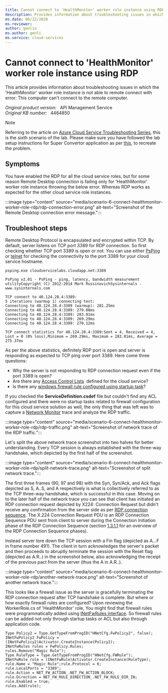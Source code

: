 ```yaml
---
title: Cannot connect to 'HealthMonitor' worker role instance using RDP
description: Provides information about troubleshooting issues in which the 'HealthMonitor' worker role instance is not able to remote connect.
ms.date: 06/22/2020
ms.reviewer: 
author: genlin
ms.author: genli
ms.service: cloud-services
---
```

# Cannot connect to 'HealthMonitor' worker role instance using RDP

This article provides information about troubleshooting issues in which the 'HealthMonitor' worker role instance is not able to remote connect with error: This computer can't connect to the remote computer.

_Original product version:_ &nbsp; API Management Service  
_Original KB number:_ &nbsp; 4464850

> [!NOTE]
> Referring to the article on [Azure Cloud Service Troubleshooting Series](https://support.microsoft.com/help/4466645), this is the sixth scenario of the lab. Please make sure you have followed the lab setup instructions for Super Convertor application as per [this](https://github.com/prchanda/superconvertor), to recreate the problem.

## Symptoms

You have enabled the RDP for all the cloud service roles, but for some reason Remote Desktop connection is failing only for 'HealthMonitor' worker role instance throwing the below error. Whereas RDP works as expected for the other cloud service role instances.

:::image type="content" source="media/scenario-6-connect-healthmonitor-worker-role-rdp/rdp-connection-error.png" alt-text="Screenshot of the Remote Desktop connection error message.":::

## Troubleshoot steps

Remote Desktop Protocol is encapsulated and encrypted within TCP. By default, server listens on TCP port 3389 for RDP connection. So first checking whether TCP port 3389 is open or not. You can use either [PsPing](/sysinternals/downloads/psping) or [telnet](/windows-server/administration/windows-commands/telnet) for checking the connectivity to the port 3389 for your cloud service hostname.

```console
psping.exe cloudservicelabs.cloudapp.net:3389

PsPing v2.01 - PsPing - ping, latency, bandwidth measurement utilityCopyright (C) 2012-2014 Mark RussinovichSysinternals - www.sysinternals.com

TCP connect to 40.124.28.4:3389:
5 iterations (warmup 1) connecting test:
Connecting to 40.124.28.4:3389 (warmup): 281.25ms
Connecting to 40.124.28.4:3389: 279.08ms
Connecting to 40.124.28.4:3389: 283.01ms
Connecting to 40.124.28.4:3389: 269.29ms
Connecting to 40.124.28.4:3389: 270.12ms

TCP connect statistics for 40.124.28.4:3389:Sent = 4, Received = 4, Lost = 0 (0% loss),Minimum = 269.29ms, Maximum = 283.01ms, Average = 275.37ms
```

As per the above statistics, definitely RDP port is open and server is responding as expected to TCP ping over port 3389. Here come three questions:

- Why the server is not responding to RDP connection request even if the port 3389 is open?
- Are there any [Access Control Lists](/archive/blogs/walterm/windows-azure-paas-acls-are-here)  defined for the cloud service?
- Is there any [windows firewall rule configured using startup task](/azure/cloud-services/cloud-services-startup-tasks-common#add-firewall-rules)?

If you checked the **ServiceDefinition.csdef** file but couldn't find any ACL configured and there were no startup tasks related to firewall configuration for this cloud service solution as well, the only thing that was left was to capture a [Network Monitor](/windows/client-management/troubleshoot-tcpip-netmon) trace and analyze the RDP traffic.

:::image type="content" source="media/scenario-6-connect-healthmonitor-worker-role-rdp/rdp-traffic.png" alt-text="Screenshot of network trace of the RDP traffic.":::

Let's split the above network trace screenshot into two halves for better understanding. Every TCP session is always established with the three-way handshake, which depicted by the first half of the screenshot.

:::image type="content" source="media/scenario-6-connect-healthmonitor-worker-role-rdp/split-network-trace.png" alt-text="Screenshot of split network trace.":::

The first three frames (90, 97 and 98) with the Syn, Syn/Ack, and Ack flags depicted as S, A..S, and A respectively is what is collectively referred to as the TCP three-way handshake, which is successful in this case. Moving on to the later half of the network trace you can see that client has initiated an RDP connection request depicted by X224: Connection Request but didn't receive any confirmation from the server side as per [RDP connection sequence](/openspecs/windows_protocols/ms-rdpbcgr/023f1e69-cfe8-4ee6-9ee0-7e759fb4e4ee?redirectedfrom=MSDN). The X.224 Connection Request PDU is an RDP Connection Sequence PDU sent from client to server during the Connection Initiation phase of the RDP Connection Sequence (section [1.3.1.1](/openspecs/windows_protocols/ms-rdpbcgr/023f1e69-cfe8-4ee6-9ee0-7e759fb4e4ee?redirectedfrom=MSDN) for an overview of the RDP Connection Sequence phases).

Instead server tore down the TCP session with a Fin flag (depicted as A...F in frame number 491). The client in turn acknowledges the server's packet and then proceeds to abruptly terminate the session with the Reset flag (depicted as A.R..) in the screenshot below, also acknowledging the receipt of the previous pact from the server (thus the A in A.R..).

:::image type="content" source="media/scenario-6-connect-healthmonitor-worker-role-rdp/another-network-trace.png" alt-text="Screenshot of another network trace.":::

This looks like a firewall issue as the server is gracefully terminating the RDP connection request after TCP handshake is complete. But where or how exactly firewall rules are configured?
Upon reviewing the WorkerRole.cs of 'HealthMonitor' role, You might find that firewall rules were programmatically added using [INetFwRules interface](/previous-versions/windows/desktop/api/netfw/nn-netfw-inetfwrules). So firewall rules can be added not only through startup tasks or ACL but also through application code.

```console
Type Policy2 = Type.GetTypeFromProgID("HNetCfg.FwPolicy2", false);
INetFwPolicy2 FwPolicy = (INetFwPolicy2)Activator.CreateInstance(Policy2);
INetFwRules rules = FwPolicy.Rules;
rules.Remove("Magic Rule");  
Type RuleType = Type.GetTypeFromProgID("HNetCfg.FWRule");
INetFwRule rule = (INetFwRule)Activator.CreateInstance(RuleType);
rule.Name = "Magic Rule";rule.Protocol = 6;
rule.LocalPorts = "3389";
rule.Action = NET_FW_ACTION_.NET_FW_ACTION_BLOCK;
rule.Direction = NET_FW_RULE_DIRECTION_.NET_FW_RULE_DIR_IN;
rule.Enabled = true;
rules.Add(rule);
```
